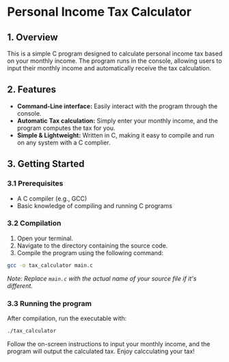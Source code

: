 # Personal Income Tax Calculator
## 1. Overview
This is a simple C program designed to calculate personal income tax based on your monthly income. The program runs in the console, allowing users to input their monthly income and automatically receive the tax calculation.

## 2. Features
- **Command-Line interface:** Easily interact with the program through the console.
- **Automatic Tax calculation:** Simply enter your monthly income, and the program computes the tax for you.
- **Simple & Lightweight:** Written in C, making it easy to compile and run on any system with a C complier.

## 3. Getting Started

### 3.1 Prerequisites
- A C compiler (e.g., GCC)
- Basic knowledge of compiling and running C programs

### 3.2 Compilation
1. Open your terminal.
2. Navigate to the directory containing the source code.
3. Compile the program using the following command:

```bash
gcc -o tax_calculator main.c
```
*Note: Replace `main.c` with the actual name of your source file if it's different.*
  
### 3.3 Running the program
After compilation, run the executable with: 

```bash
./tax_calculator
```
Follow the on-screen instructions to input your monthly income, and the program will output the calculated tax. Enjoy calcculating your tax!
